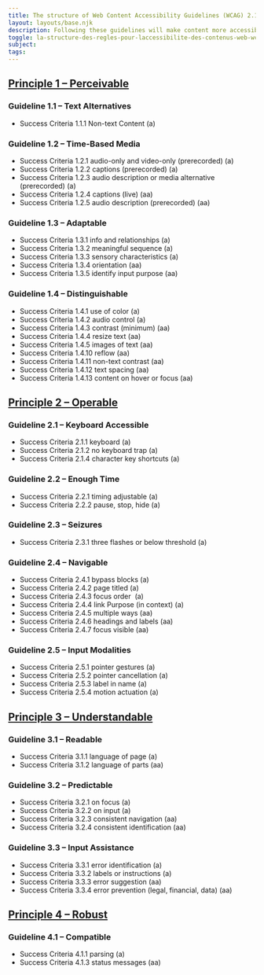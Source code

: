 ```yaml
---
title: The structure of Web Content Accessibility Guidelines (WCAG) 2.1
layout: layouts/base.njk
description: Following these guidelines will make content more accessible to a wider range of people with disabilities, including accommodations for blindness and low vision, deafness and hearing loss, limited movement, speech disabilities, photosensitivity, and combinations of these, and some accommodation for learning disabilities and cognitive limitations; but will not address every user need for people with these disabilities.
toggle: la-structure-des-regles-pour-laccessibilite-des-contenus-web-wcag-21
subject:
tags:
---
```


## [Principle 1 – Perceivable](https://www.w3.org/TR/WCAG21/#perceivable)

### Guideline 1.1 – Text Alternatives

- Success Criteria 1.1.1 Non-text Content (a)

### Guideline 1.2 – Time-Based Media

- Success Criteria 1.2.1 audio-only and video-only (prerecorded) (a)
- Success Criteria 1.2.2 captions (prerecorded) (a)
- Success Criteria 1.2.3 audio description or media alternative (prerecorded) (a)
- Success Criteria 1.2.4 captions (live) (aa)
- Success Criteria 1.2.5 audio description (prerecorded) (aa)

### Guideline 1.3 – Adaptable

- Success Criteria 1.3.1 info and relationships (a)
- Success Criteria 1.3.2 meaningful sequence (a)
- Success Criteria 1.3.3 sensory characteristics (a)
- Success Criteria 1.3.4 orientation (aa)
- Success Criteria 1.3.5 identify input purpose (aa)

### Guideline 1.4 – Distinguishable

- Success Criteria 1.4.1 use of color (a)
- Success Criteria 1.4.2 audio control (a)
- Success Criteria 1.4.3 contrast (minimum) (aa)
- Success Criteria 1.4.4 resize text (aa)
- Success Criteria 1.4.5 images of text (aa)
- Success Criteria 1.4.10 reflow (aa)
- Success Criteria 1.4.11 non-text contrast (aa)
- Success Criteria 1.4.12 text spacing (aa)
- Success Criteria 1.4.13 content on hover or focus (aa)

## [Principle 2 – Operable](http://www.w3.org/TR/WCAG21/#operable)

### Guideline 2.1 – Keyboard Accessible

- Success Criteria 2.1.1 keyboard (a)
- Success Criteria 2.1.2 no keyboard trap (a)
- Success Criteria 2.1.4 character key shortcuts (a)

### Guideline 2.2 – Enough Time

- Success Criteria 2.2.1 timing adjustable (a)
- Success Criteria 2.2.2 pause, stop, hide (a)

### Guideline 2.3 – Seizures

- Success Criteria 2.3.1 three flashes or below threshold (a)

### Guideline 2.4 – Navigable

- Success Criteria 2.4.1 bypass blocks (a)
- Success Criteria 2.4.2 page titled (a)
- Success Criteria 2.4.3 focus order  (a)
- Success Criteria 2.4.4 link Purpose (in context) (a)
- Success Criteria 2.4.5 multiple ways (aa)
- Success Criteria 2.4.6 headings and labels (aa)
- Success Criteria 2.4.7 focus visible (aa)

### Guideline 2.5 – Input Modalities

- Success Criteria 2.5.1 pointer gestures (a)
- Success Criteria 2.5.2 pointer cancellation (a)
- Success Criteria 2.5.3 label in name (a)
- Success Criteria 2.5.4 motion actuation (a)

## [Principle 3 – Understandable](http://www.w3.org/TR/WCAG21/#understandable)

### Guideline 3.1 – Readable

- Success Criteria 3.1.1 language of page (a)
- Success Criteria 3.1.2 language of parts (aa)

### Guideline 3.2 – Predictable

- Success Criteria 3.2.1 on focus (a)
- Success Criteria 3.2.2 on input (a)
- Success Criteria 3.2.3 consistent navigation (aa)
- Success Criteria 3.2.4 consistent identification (aa)

### Guideline 3.3 – Input Assistance

- Success Criteria 3.3.1 error identification (a)
- Success Criteria 3.3.2 labels or instructions (a)
- Success Criteria 3.3.3 error suggestion (aa)
- Success Criteria 3.3.4 error prevention (legal, financial, data) (aa)

## [Principle 4 – Robust](https://www.w3.org/TR/WCAG21/#robust)

### Guideline 4.1 – Compatible

- Success Criteria 4.1.1 parsing (a)
- Success Criteria 4.1.3 status messages (aa)
